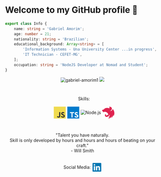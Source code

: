 <p align="center" style="text-align: center;">
    <h1> Welcome to my GitHub profile 👋 </h1>
</p>

<!-- ABOUT OF ME -->
```ts
export class Info { 
    name: string = 'Gabriel Amorim';
    age: number = 21;
    nationality: string = 'Brazilian';
    educational_background: Array<string> = [
        'Information Systems - Una University Center ...in progress',
        'IT Technician - CEFET-MG',
    ];
    occupation: string = 'NodeJS Developer at Nomad and Student';
}

```

<div align="center" style="padding-bottom: 30px;">
    <img height="180em" src="https://github-readme-stats.vercel.app/api?username=gabriel-amorim1&show_icons=true&theme=dracula&include_all_commits=true"
        alt="gabriel-amorim1" />
    <img height="180em" src="https://github-readme-stats.vercel.app/api/top-langs/?username=gabriel-amorim1&layout=compact&langs_count=7&theme=dracula"/>
</div>

<!-- Skills -->
<p align="center" style="padding-left: 10px;">
    <span>Skills: </span>
    <br>
    <br>
    <img align="center"
        src="https://raw.githubusercontent.com/devicons/devicon/2ae2a900d2f041da66e950e4d48052658d850630/icons/javascript/javascript-original.svg"
        alt="Javascript" 
        height="40" 
        width="40" />
    <img align="center"
        src="https://raw.githubusercontent.com/devicons/devicon/2ae2a900d2f041da66e950e4d48052658d850630/icons/typescript/typescript-original.svg"
        alt="Typescript" 
        height="40" 
        width="40" />
    <img align="center"
        src=".github/node.svg"
        alt="Node.js" 
        height="40" 
        width="40" />
    <img align="center"
        src="https://raw.githubusercontent.com/devicons/devicon/2ae2a900d2f041da66e950e4d48052658d850630/icons/nestjs/nestjs-plain.svg"
        alt="NestJS" 
        height="40" 
        width="40" />
</p>
<br>

<!-- MOTIVATIONAL PHRASE -->
<p align="center">
    "Talent you have naturally. <br>Skill is only developed by hours and hours and hours of beating on your craft." <br> - Will Smith
</p>
<br>

<div align="center" style="display: flex; align-items: center; justify-content: center;">
    <span style="padding-right: 5px;">Social Media:</span> 
    <a href="https://www.linkedin.com/in/gabriel-amorim-b51a5a1a6/" target="blank">
        <img align="center" 
            src="https://raw.githubusercontent.com/devicons/devicon/2ae2a900d2f041da66e950e4d48052658d850630/icons/linkedin/linkedin-original.svg"
            alt="Gabriel Amorim Linkedin" 
            height="30" 
            width="30" />
    </a>
</div>
<br>

<!-- <script src="https://platform.linkedin.com/badges/js/profile.js" async defer type="text/javascript"></script>
<div class="badge-base LI-profile-badge" data-locale="pt_BR" data-size="medium" data-theme="dark" data-type="HORIZONTAL" data-vanity="gabriel-amorim-b51a5a1a6" data-version="v1"><a class="badge-base__link LI-simple-link" href="https://br.linkedin.com/in/gabriel-amorim-b51a5a1a6?trk=profile-badge">Gabriel Amorim</a></div> -->
              

<!-- FOOTER -->
<!--<br>
<p align="center" style="margin-top: 20px;">
    <img align="center" 
            src=".github/luffy.gif"
            alt="Gabriel Amorim Linkedin"
            style="margin-top: 10px;"/>
</p>-->
